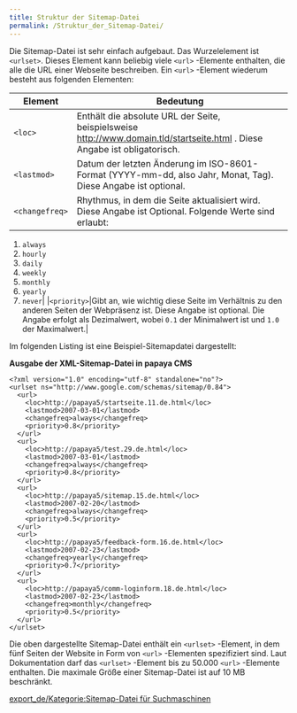 ```yaml
---
title: Struktur der Sitemap-Datei
permalink: /Struktur_der_Sitemap-Datei/
---
```


Die Sitemap-Datei ist sehr einfach aufgebaut. Das Wurzelelement ist `<urlset>`. Dieses Element kann beliebig viele `<url>` -Elemente enthalten, die alle die URL einer Webseite beschreiben. Ein `<url>` -Element wiederum besteht aus folgenden Elementen:

|Element|Bedeutung|
|-------|---------|
|`<loc>`|Enthält die absolute URL der Seite, beispielsweise <http://www.domain.tld/startseite.html> . Diese Angabe ist obligatorisch.|
|`<lastmod>`|Datum der letzten Änderung im ISO-8601-Format (YYYY-mm-dd, also Jahr, Monat, Tag). Diese Angabe ist optional.|
|`<changefreq>`|Rhythmus, in dem die Seite aktualisiert wird. Diese Angabe ist Optional. Folgende Werte sind erlaubt:

1.  `always`
2.  `hourly`
3.  `daily`
4.  `weekly`
5.  `monthly`
6.  `yearly`
7.  `never`|
|`<priority>`|Gibt an, wie wichtig diese Seite im Verhältnis zu den anderen Seiten der Webpräsenz ist. Diese Angabe ist optional. Die Angabe erfolgt als Dezimalwert, wobei `0.1` der Minimalwert ist und `1.0` der Maximalwert.|

Im folgenden Listing ist eine Beispiel-Sitemapdatei dargestellt:

**Ausgabe der XML-Sitemap-Datei in papaya CMS**

~~~~ {.xml}
<?xml version="1.0" encoding="utf-8" standalone="no"?>
<urlset ns="http://www.google.com/schemas/sitemap/0.84">
  <url>
    <loc>http://papaya5/startseite.11.de.html</loc>
    <lastmod>2007-03-01</lastmod>
    <changefreq>always</changefreq>
    <priority>0.8</priority>
  </url>
  <url>
    <loc>http://papaya5/test.29.de.html</loc>
    <lastmod>2007-03-01</lastmod>
    <changefreq>always</changefreq>
    <priority>0.8</priority>
  </url>
  <url>
    <loc>http://papaya5/sitemap.15.de.html</loc>
    <lastmod>2007-02-20</lastmod>
    <changefreq>always</changefreq>
    <priority>0.5</priority>
  </url>
  <url>
    <loc>http://papaya5/feedback-form.16.de.html</loc>
    <lastmod>2007-02-23</lastmod>
    <changefreq>yearly</changefreq>
    <priority>0.7</priority>
  </url>
  <url>
    <loc>http://papaya5/comm-loginform.18.de.html</loc>
    <lastmod>2007-02-23</lastmod>
    <changefreq>monthly</changefreq>
    <priority>0.5</priority>
  </url>
</urlset>
~~~~

Die oben dargestellte Sitemap-Datei enthält ein `<urlset>` -Element, in dem fünf Seiten der Website in Form von `<url>` -Elementen spezifiziert sind. Laut Dokumentation darf das `<urlset>` -Element bis zu 50.000 `<url>` -Elemente enthalten. Die maximale Größe einer Sitemap-Datei ist auf 10 MB beschränkt.

[export_de/Kategorie:Sitemap-Datei für Suchmaschinen](export_de/Kategorie:Sitemap-Datei_für_Suchmaschinen )